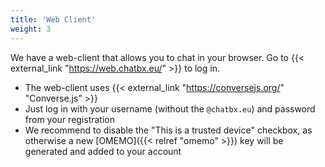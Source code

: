 ```yaml
---
title: 'Web Client'
weight: 3
---
```


We have a web-client that allows you to chat in your browser. Go to {{< external_link "https://web.chatbx.eu/" >}} to log in.

* The web-client uses {{< external_link "https://conversejs.org/" "Converse.js" >}}
* Just log in with your username (without the `@chatbx.eu`) and password from your registration
* We recommend to disable the "This is a trusted device" checkbox, as otherwise a new [OMEMO]({{< relref "omemo" >}}) key will be generated and added to your account
